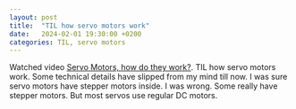 ```yaml
---
layout: post
title:  "TIL how servo motors work"
date:   2024-02-01 19:30:00 +0200
categories: TIL, servo motors 
---
```

Watched video [Servo Motors, how do they work?](https://www.youtube.com/watch?v=1WnGv-DPexc). TIL how servo motors work. Some technical details have slipped from my mind till now. I was sure servo motors have stepper motors inside. I was wrong. Some really have stepper motors. But most servos use regular DC motors.
